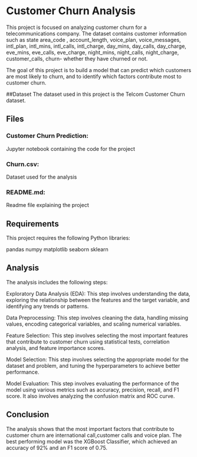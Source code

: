 # Customer Churn Analysis


This project is focused on analyzing customer churn for a telecommunications company. The dataset contains customer information such as state	area_code , 
account_length, voice_plan,	voice_messages,	intl_plan, intl_mins, intl_calls, intl_charge, day_mins, day_calls, day_charge, eve_mins, eve_calls,	eve_charge,	night_mins,
night_calls,	night_charge,	customer_calls,	churn- whether they have churned or not.

The goal of this project is to build a model that can predict which customers are most likely to churn, and to identify which factors contribute 
most to customer churn.

##Dataset
The dataset used in this project is the Telcom Customer Churn dataset. 

## Files
### Customer Churn Prediction: 
Jupyter notebook containing the code for the project

### Churn.csv: 
Dataset used for the analysis

### README.md:  
Readme file explaining the project

## Requirements
This project requires the following Python libraries:

pandas
numpy
matplotlib
seaborn
sklearn

## Analysis
The analysis includes the following steps:

Exploratory Data Analysis (EDA): 
This step involves understanding the data, exploring the relationship between the features and the target variable,
and identifying any trends or patterns.

Data Preprocessing:
This step involves cleaning the data, handling missing values, encoding categorical variables, and scaling numerical variables.

Feature Selection: This step involves selecting the most important features that contribute to customer churn using statistical tests, correlation analysis,
and feature importance scores.

Model Selection: This step involves selecting the appropriate model for the dataset and problem, and tuning the hyperparameters to achieve better performance.

Model Evaluation: This step involves evaluating the performance of the model using various metrics such as accuracy, precision, recall, and F1 score.
It also involves analyzing the confusion matrix and ROC curve.

## Conclusion
The analysis shows that the most important factors that contribute to customer churn are international call,customer calls and voice plan. The best performing model was the 
XGBoost Classifier, which achieved an accuracy of 92% and an F1 score of 0.75.
